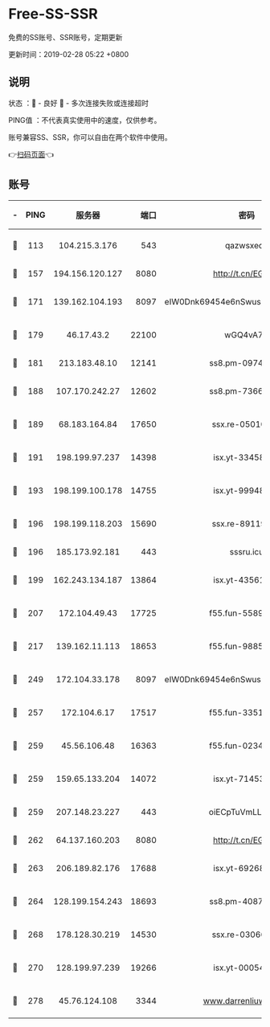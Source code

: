 # Free-SS-SSR

免费的SS账号、SSR账号，定期更新

更新时间：2019-02-28 05:22 +0800

## 说明

状态     ：🙂 - 良好 🙁 - 多次连接失败或连接超时

PING值   ：不代表真实使用中的速度，仅供参考。

账号兼容SS、SSR，你可以自由在两个软件中使用。

👉[扫码页面](https://liesauer.github.io/free-ss-ssr.github.io/)👈

## 账号

|-|PING|服务器|端口|密码|加密方式|区域|
|:----:|:----:|:-----:|-----:|:----:|:----:|:----:|
|🙂|113|104.215.3.176|543|qazwsxedc|aes-256-gcm|JP|
|🙂|157|194.156.120.127|8080|http://t.cn/EGJIyrl|rc4-md5|RU|
|🙂|171|139.162.104.193|8097|eIW0Dnk69454e6nSwuspv9DmS201tQ0D|aes-256-cfb|JP|
|🙂|179|46.17.43.2|22100|wGQ4vA7D|aes-256-gcm|RU|
|🙂|181|213.183.48.10|12141|ss8.pm-09745210|rc4-md5|RU|
|🙂|188|107.170.242.27|12602|ss8.pm-73663499|aes-256-cfb|US|
|🙂|189|68.183.164.84|17650|ssx.re-05010862|aes-256-cfb|US|
|🙂|191|198.199.97.237|14398|isx.yt-33458385|aes-256-cfb|US|
|🙂|193|198.199.100.178|14755|isx.yt-99948210|aes-256-cfb|US|
|🙂|196|198.199.118.203|15690|ssx.re-89119109|aes-256-cfb|US|
|🙂|196|185.173.92.181|443|sssru.icu|rc4-md5|RU|
|🙂|199|162.243.134.187|13864|isx.yt-43561347|aes-256-cfb|US|
|🙂|207|172.104.49.43|17725|f55.fun-55891954|aes-256-cfb|SG|
|🙂|217|139.162.11.113|18653|f55.fun-98859473|aes-256-cfb|SG|
|🙂|249|172.104.33.178|8097|eIW0Dnk69454e6nSwuspv9DmS201tQ0D|aes-256-cfb|SG|
|🙂|257|172.104.6.17|17517|f55.fun-33516465|aes-256-cfb|US|
|🙂|259|45.56.106.48|16363|f55.fun-02343512|aes-256-cfb|US|
|🙂|259|159.65.133.204|14072|isx.yt-71453790|aes-256-cfb|SG|
|🙂|259|207.148.23.227|443|oiECpTuVmLLxk4Ts|aes-256-cfb|US|
|🙂|262|64.137.160.203|8080|http://t.cn/EGJIyrl|rc4-md5|CA|
|🙂|263|206.189.82.176|17688|isx.yt-69268692|aes-256-cfb|SG|
|🙂|264|128.199.154.243|18693|ss8.pm-40874243|aes-256-cfb|SG|
|🙂|268|178.128.30.219|14530|ssx.re-03066448|aes-256-cfb|SG|
|🙂|270|128.199.97.239|19266|isx.yt-00054344|aes-256-cfb|SG|
|🙂|278|45.76.124.108|3344|www.darrenliuwei.com|aes-256-cfb|AU|
